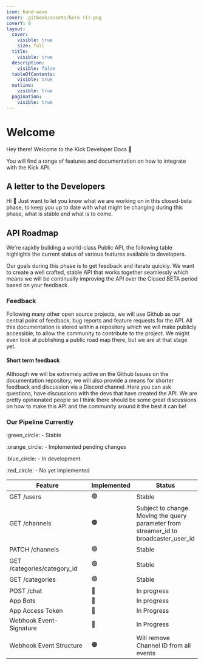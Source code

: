 ```yaml
---
icon: hand-wave
cover: .gitbook/assets/hero (1).png
coverY: 0
layout:
  cover:
    visible: true
    size: full
  title:
    visible: true
  description:
    visible: false
  tableOfContents:
    visible: true
  outline:
    visible: true
  pagination:
    visible: true
---
```


# Welcome

Hey there! Welcome to the Kick Developer Docs 👋

You will find a range of features and documentation on how to integrate with the Kick API.

## A letter to the Developers

Hi :wave: Just want to let you know what we are working on in this closed-beta phase, to keep you up to date with what might be changing during this phase, what is stable and what is to come.

## API Roadmap

We're rapidly building a world-class Public API, the following table highlights the current status of various features available to developers.

Our goals during this phase is to get feedback and iterate quickly. We want to create a well crafted, stable API that works together seamlessly which means we will be continually improving the API over the Closed BETA period based on your feedback.

### Feedback

Following many other open source projects, we will use Github as our central point of feedback, bug reports and feature requests for the API. All this documentation is stored within a repository which we will make publicly accessible, to allow the community to contribute to the project. We might even look at publishing a public road map there, but we are at that stage yet.

#### Short term feedback

Although we will be extremely active on the Github Issues on the documentation repository, we will also provide a means for shorter feedback and discussion via a Discord channel. Here you can ask questions, have discussions with the devs that have created the API. We are pretty opinionated people so I think there should be some great discussions on how to make this API and the community around it the best it can be!

### Our Pipeline Currently

:green\_circle: - Stable

:orange\_circle: - Implemented pending changes

:blue\_circle: - In development

:red\_circle: - No yet implemented

<table><thead><tr><th width="266">Feature</th><th>Implemented</th><th>Status</th></tr></thead><tbody><tr><td>GET /users</td><td><span data-gb-custom-inline data-tag="emoji" data-code="1f7e2">🟢</span></td><td>Stable</td></tr><tr><td>GET /channels</td><td><span data-gb-custom-inline data-tag="emoji" data-code="1f7e0">🟠</span></td><td>Subject to change. Moving the query parameter from streamer_id to broadcaster_user_id</td></tr><tr><td>PATCH /channels</td><td><span data-gb-custom-inline data-tag="emoji" data-code="1f7e2">🟢</span></td><td>Stable</td></tr><tr><td>GET /categories/category_id</td><td><span data-gb-custom-inline data-tag="emoji" data-code="1f7e2">🟢</span></td><td>Stable</td></tr><tr><td>GET /categories</td><td><span data-gb-custom-inline data-tag="emoji" data-code="1f7e2">🟢</span></td><td>Stable</td></tr><tr><td>POST /chat</td><td><span data-gb-custom-inline data-tag="emoji" data-code="1f535">🔵</span></td><td>In progress</td></tr><tr><td>App Bots</td><td><span data-gb-custom-inline data-tag="emoji" data-code="1f535">🔵</span></td><td>In progress</td></tr><tr><td>App Access Token</td><td><span data-gb-custom-inline data-tag="emoji" data-code="1f535">🔵</span></td><td>In Progress</td></tr><tr><td>Webhook Event-Signature</td><td><span data-gb-custom-inline data-tag="emoji" data-code="1f535">🔵</span></td><td>In Progress</td></tr><tr><td>Webhook Event Structure</td><td><span data-gb-custom-inline data-tag="emoji" data-code="1f7e0">🟠</span></td><td>Will remove Channel ID from all events</td></tr></tbody></table>
